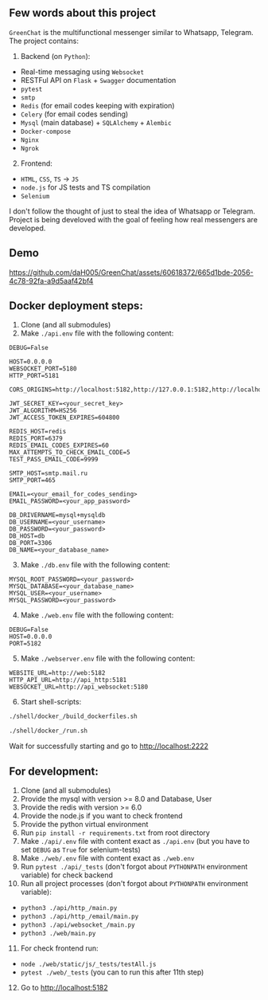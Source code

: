 Few words about this project
----------------------------
`GreenChat` is the multifunctional messenger similar to Whatsapp, Telegram. The project contains:
1. Backend (on `Python`):
- Real-time messaging using `Websocket`
- RESTFul API on `Flask` + `Swagger` documentation
- `pytest`
- `smtp`
- `Redis` (for email codes keeping with expiration)
- `Celery` (for email codes sending)
- `Mysql` (main database) + `SQLAlchemy` + `Alembic`
- `Docker-compose`
- `Nginx`
- `Ngrok`

2. Frontend:
- `HTML`, `CSS`, `TS` -> `JS`
- `node.js` for JS tests and TS compilation
- `Selenium`

I don't follow the thought of just to steal the idea of Whatsapp or Telegram.
Project is being develoved with the goal of feeling how real messengers are developed.

Demo
----
https://github.com/daH005/GreenChat/assets/60618372/665d1bde-2056-4c78-92fa-a9d5aaf42bf4

Docker deployment steps:
------------------------

1. Clone (and all submodules)
2. Make `./api.env` file with the following content:
```env
DEBUG=False

HOST=0.0.0.0
WEBSOCKET_PORT=5180
HTTP_PORT=5181

CORS_ORIGINS=http://localhost:5182,http://127.0.0.1:5182,http://localhost:2222,http://127.0.0.1:2222

JWT_SECRET_KEY=<your_secret_key>
JWT_ALGORITHM=HS256
JWT_ACCESS_TOKEN_EXPIRES=604800

REDIS_HOST=redis
REDIS_PORT=6379
REDIS_EMAIL_CODES_EXPIRES=60
MAX_ATTEMPTS_TO_CHECK_EMAIL_CODE=5
TEST_PASS_EMAIL_CODE=9999

SMTP_HOST=smtp.mail.ru
SMTP_PORT=465

EMAIL=<your_email_for_codes_sending>
EMAIL_PASSWORD=<your_app_password>

DB_DRIVERNAME=mysql+mysqldb
DB_USERNAME=<your_username>
DB_PASSWORD=<your_password>
DB_HOST=db
DB_PORT=3306
DB_NAME=<your_database_name>
```
3. Make `./db.env` file with the following content:
```env
MYSQL_ROOT_PASSWORD=<your_password>
MYSQL_DATABASE=<your_database_name>
MYSQL_USER=<your_username>
MYSQL_PASSWORD=<your_password>
```
4. Make `./web.env` file with the following content:
```env
DEBUG=False
HOST=0.0.0.0
PORT=5182
```
5. Make `./webserver.env` file with the following content:
```env
WEBSITE_URL=http://web:5182
HTTP_API_URL=http://api_http:5181
WEBSOCKET_URL=http://api_websocket:5180
```
6. Start shell-scripts:
```sh
./shell/docker_/build_dockerfiles.sh
```
```sh
./shell/docker_/run.sh
```
Wait for successfully starting and go to [http://localhost:2222](http://localhost:2222)

For development:
----------------

1. Clone (and all submodules)
2. Provide the mysql with version >= 8.0 and Database, User
3. Provide the redis with version >= 6.0
4. Provide the node.js if you want to check frontend
5. Provide the python virtual environment
6. Run `pip install -r requirements.txt` from root directory
7. Make `./api/.env` file with content exact as `./api.env` (but you have to set `DEBUG` as `True` for selenium-tests)
8. Make `./web/.env` file with content exact as `./web.env`
9. Run `pytest ./api/_tests` (don't forgot about `PYTHONPATH` environment variable) for check backend
10. Run all project processes (don't forgot about `PYTHONPATH` environment variable):
- `python3 ./api/http_/main.py`
- `python3 ./api/http_/email/main.py`
- `python3 ./api/websocket_/main.py`
- `python3 ./web/main.py`
11. For check frontend run:
- `node ./web/static/js/_tests/testAll.js`
- `pytest ./web/_tests` (you can to run this after 11th step)
12. Go to [http://localhost:5182](http://localhost:5182)
